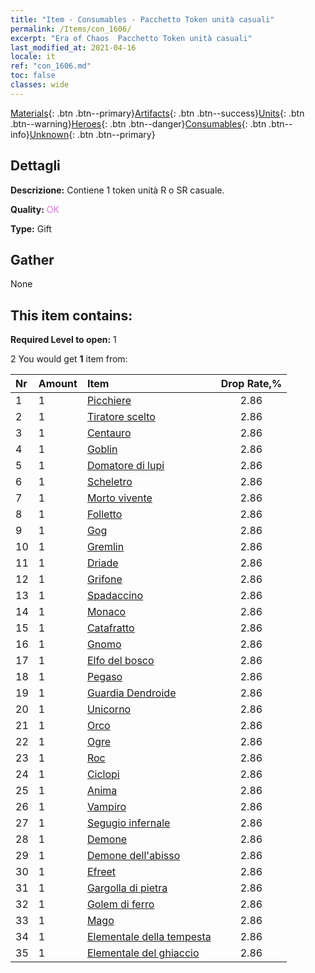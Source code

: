 ```yaml
---
title: "Item - Consumables - Pacchetto Token unità casuali"
permalink: /Items/con_1606/
excerpt: "Era of Chaos  Pacchetto Token unità casuali"
last_modified_at: 2021-04-16
locale: it
ref: "con_1606.md"
toc: false
classes: wide
---
```

 [Materials](/it/Items/){: .btn .btn--primary}[Artifacts](/it/Items/Artifacts/){: .btn .btn--success}[Units](/it/Items/Units/){: .btn .btn--warning}[Heroes](/it/Items/Heroes/){: .btn .btn--danger}[Consumables](/it/Items/Consumables/){: .btn .btn--info}[Unknown](/it/Items/Unknown/){: .btn .btn--primary}

## Dettagli
 **Descrizione:** Contiene 1 token unità R o SR casuale.

 **Quality:** <span style="color: #DA70D6">OK</span>

 **Type:** Gift

## Gather

  None

## This item contains:

 **Required Level to open:** 1

 2 You would get **1** item  from:

  | Nr | Amount |     Item    | Drop Rate,% |
  |:---|:-------|:------------|:---------:|
  | 1 | 1 | [Picchiere](/it/Items/unt_190/) | 2.86 | 
  | 2 | 1 | [Tiratore scelto](/it/Items/unt_191/) | 2.86 | 
  | 3 | 1 | [Centauro](/it/Items/unt_199/) | 2.86 | 
  | 4 | 1 | [Goblin](/it/Items/unt_217/) | 2.86 | 
  | 5 | 1 | [Domatore di lupi](/it/Items/unt_218/) | 2.86 | 
  | 6 | 1 | [Scheletro](/it/Items/unt_208/) | 2.86 | 
  | 7 | 1 | [Morto vivente](/it/Items/unt_209/) | 2.86 | 
  | 8 | 1 | [Folletto](/it/Items/unt_226/) | 2.86 | 
  | 9 | 1 | [Gog](/it/Items/unt_227/) | 2.86 | 
  | 10 | 1 | [Gremlin](/it/Items/unt_235/) | 2.86 | 
  | 11 | 1 | [Driade](/it/Items/unt_262/) | 2.86 | 
  | 12 | 1 | [Grifone](/it/Items/unt_192/) | 2.86 | 
  | 13 | 1 | [Spadaccino](/it/Items/unt_193/) | 2.86 | 
  | 14 | 1 | [Monaco](/it/Items/unt_194/) | 2.86 | 
  | 15 | 1 | [Catafratto](/it/Items/unt_195/) | 2.86 | 
  | 16 | 1 | [Gnomo](/it/Items/unt_200/) | 2.86 | 
  | 17 | 1 | [Elfo del bosco](/it/Items/unt_201/) | 2.86 | 
  | 18 | 1 | [Pegaso](/it/Items/unt_202/) | 2.86 | 
  | 19 | 1 | [Guardia Dendroide](/it/Items/unt_203/) | 2.86 | 
  | 20 | 1 | [Unicorno](/it/Items/unt_204/) | 2.86 | 
  | 21 | 1 | [Orco](/it/Items/unt_219/) | 2.86 | 
  | 22 | 1 | [Ogre](/it/Items/unt_220/) | 2.86 | 
  | 23 | 1 | [Roc](/it/Items/unt_221/) | 2.86 | 
  | 24 | 1 | [Ciclopi](/it/Items/unt_222/) | 2.86 | 
  | 25 | 1 | [Anima](/it/Items/unt_210/) | 2.86 | 
  | 26 | 1 | [Vampiro](/it/Items/unt_211/) | 2.86 | 
  | 27 | 1 | [Segugio infernale](/it/Items/unt_228/) | 2.86 | 
  | 28 | 1 | [Demone](/it/Items/unt_229/) | 2.86 | 
  | 29 | 1 | [Demone dell'abisso](/it/Items/unt_230/) | 2.86 | 
  | 30 | 1 | [Efreet](/it/Items/unt_231/) | 2.86 | 
  | 31 | 1 | [Gargolla di pietra](/it/Items/unt_236/) | 2.86 | 
  | 32 | 1 | [Golem di ferro](/it/Items/unt_237/) | 2.86 | 
  | 33 | 1 | [Mago](/it/Items/unt_238/) | 2.86 | 
  | 34 | 1 | [Elementale della tempesta](/it/Items/unt_263/) | 2.86 | 
  | 35 | 1 | [Elementale del ghiaccio](/it/Items/unt_264/) | 2.86 | 
